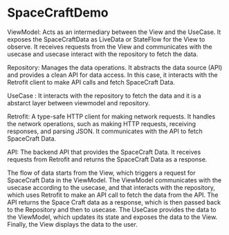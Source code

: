# SpaceCraftDemo
ViewModel: Acts as an intermediary between the View and the UseCase. It exposes the SpaceCraftData as LiveData or StateFlow for the View to observe. It receives requests from the View and communicates with the usecase and usecase interact with the repository to fetch the data.

Repository: Manages the data operations. It abstracts the data source (API) and provides a clean API for data access. In this case, it interacts with the Retrofit client to make API calls and fetch SpaceCraft Data.

UseCase : It interacts with the repository to fetch the data and it is a abstarct layer between viewmodel and repository.

Retrofit: A type-safe HTTP client for making network requests. It handles the network operations, such as making HTTP requests, receiving responses, and parsing JSON. It communicates with the API to fetch SpaceCraft Data.

API: The backend API that provides the SpaceCraft Data. It receives requests from Retrofit and returns the SpaceCraft Data as a response.

The flow of data starts from the View, which triggers a request for SpaceCraft Data in the ViewModel. The ViewModel communicates with the usecase according to the usecase, and that interacts with the repository, which uses Retrofit to make an API call to fetch the data from the API. The API returns the Space Craft  data as a response, which is then passed back to the Repository and then to usecase. The UseCase provides the data to the ViewModel, which updates its state and exposes the data to the View. Finally, the View displays the data to the user.

